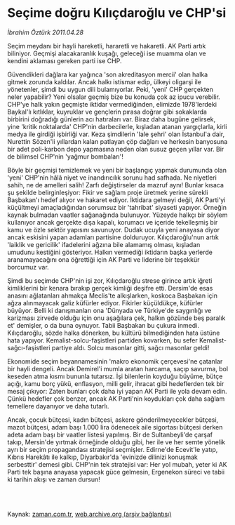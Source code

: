 # Seçime doğru  Kılıçdaroğlu ve CHP'si

*İbrahim Öztürk 2011.04.28*

<td class="columnist-detail">
<p>Seçim meydanı bir hayli hareketli, hararetli ve hakaretli. AK Parti artık biliniyor. Geçmişi alacakaranlık kuşağı, geleceği ise muamma olan ve kendini aklaması gereken parti ise CHP.</p>
<p>
<div id="haberMetinDiv">
<p>Güvendikleri dağlara kar yağınca 'son akreditasyon mercii' olan halka gitmek zorunda kaldılar. Ancak halkı istismar edip, ülkeyi oligarşi ile yönetenler, şimdi bu uygun dili bulamıyorlar. Peki, 'yeni' CHP gerçekten neler yapabilir? Yeni olsalar geçmiş bize bu konuda çok az ipucu verebilir. CHP'ye halk yakın geçmişte iktidar vermediğinden, elimizde 1978'lerdeki Baykal'lı kıtlıklar, kuyruklar ve gençlerin pırasa doğrar gibi sokaklarda birbirini doğradığı günlerin acı hatıraları var. Biraz daha bugüne gelirsek, yine 'kritik noktalarda' CHP'nin darbecilerle, kışladan atanan yargıçlarla, kirli medya ile girdiği işbirliği var. Keza şimdilerin 'lale şehri' olan İstanbul'a dair, Nurettin Sözen'li yıllardan kalan patlayan çöp dağları ve herkesin banyosuna bir adet poli-karbon depo yapmasına neden olan susuz geçen yıllar var. Bir de bilimsel CHP'nin 'yağmur bombaları'!
<p>Böyle bir geçmişi temizlemek ve yeni bir başlangıç yapmak durumunda olan 'yeni' CHP'nin hâlâ niyet ve inandırıcılık sorunu had safhada. Ne niyetleri sahih, ne de amelleri salih! Zarfı değiştirseler da mazruf aynı! Bunlar kısaca şu şekilde belirginleşiyor: Fikir ve sağlam proje üretmek yerine sürekli Başbakan'ı hedef alıyor ve hakaret ediyor. İktidara gelmeyi değil, AK Parti'yi küçültmeyi amaçladığından sorumsuz bir 'tahribat' siyaseti yapıyor. Örneğin kaynak bulmadan vaatler sağanağında bulunuyor. Yüzeyde halkçı bir söylem kullanıyor ancak gerçekte dışa kapalı, korumacı ve içeride tekelleşmiş bir kamu ve özle sektör yapısını savunuyor. Dudak ucuyla yeni anayasa diyor ancak eskisini yapan adamları partisine dolduruyor. Kılıçdaroğlu'nun artık 'laiklik ve gericilik' ifadelerini ağzına bile alamamış olması, kışladan umudunu kestiğini gösteriyor. Halkın vermediği iktidarın başka yerlerde aranamayacağını ona öğrettiği için AK Parti ve liderine bir teşekkür borcumuz var.
<p>Şimdi bu seçimde CHP'nin işi zor, Kılıçdaroğlu strese girince artık iğreti kimliklerini bir kenara bırakıp gerçek kimliği deşifre etti. Dersim'de esas anasını ağlatanları ahmakça Meclis'te alkışlarken, koskoca Başbakan için ağza alınmayacak galiz küfürler ediyor. Fikirler küçüldükçe, küfürler büyüyor. Belli ki danışmanları ona 'Dünyada ve Türkiye'de saygınlığı ve karizması zirvede olduğu için onu aşağılara çek, halkın gözünde beş paralık et' demişler, o da buna oynuyor. Tabii Başbakan bu çukura inmedi. Kılıçdaroğlu, sözde halka dönerken, bu kültürü bilmediğinden hata üstüne hata yapıyor. Kemalist-solcu-faşistleri partiden kovarken, bu sefer Kemalist-sağcı-faşistleri partiye aldı. Solcu masonlar gitti, sağcı masonlar geldi!
<p>Ekonomide seçim beyannamesinin 'makro ekonomik çerçevesi'ne çatanlar bir hayli dengeli. Ancak Demirel'i mumla aratan harcama, saçıp savurma, bol keseden atma kısmı bununla tutarsız. İşi bilenlerin koyduğu büyüme, bütçe açığı, kamu borç yükü, enflasyon, milli gelir, ihracat gibi hedeflerden tek bir mesaj çıkıyor: Zaten bunları çok daha iyi yapan AK Parti ile yola devam edin. Çünkü hedefler çok benzer, ancak AK Parti'nin koydukları çok daha sağlam temellere dayanıyor ve daha tutarlı.
<p>Ancak, çocuk bütçesi, kadın bütçesi, askere gönderilmeyecekler bütçesi, mazot bütçesi, adam başı 1.000 lira ödenecek aile sigortası bütçesi derken adeta adam başı bir vaatler listesi yapılmış. Bir de Sultanbeyli'de çarşaf takıp, Mersin'de yırtmak örneğinde olduğu gibi, her ile ve her semte yönelik ayrı bir seçim propagandası stratejisi seçmişler. Edirne'de Ecevit'le yatıp, Kıbrıs Harekâtı ile kalkıp, Diyarbakır'da 'evinizde dilinizi konuşmak serbesttir' demesi gibi. CHP'nin tek stratejisi var: Her yol mubah, yeter ki AK Parti tek başına anayasa yapacak güce gelmesin, Ergenekon süreci ve tabii ki tarihin akışı ve zaman dursun! </p></p></p></p></p></div>
</p>


<p><br>
		 </br></p></td>

Kaynak: [zaman.com.tr](http://zaman.com.tr/yazar.do?yazino=1127025), [web.archive.org (arşiv bağlantısı)](http://web.archive.org/web/20120126083612/http://www.zaman.com.tr/yazar.do?yazino=1127025)
